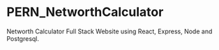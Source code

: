 # PERN_NetworthCalculator
Networth Calculator Full Stack Website using React, Express, Node and Postgresql.
